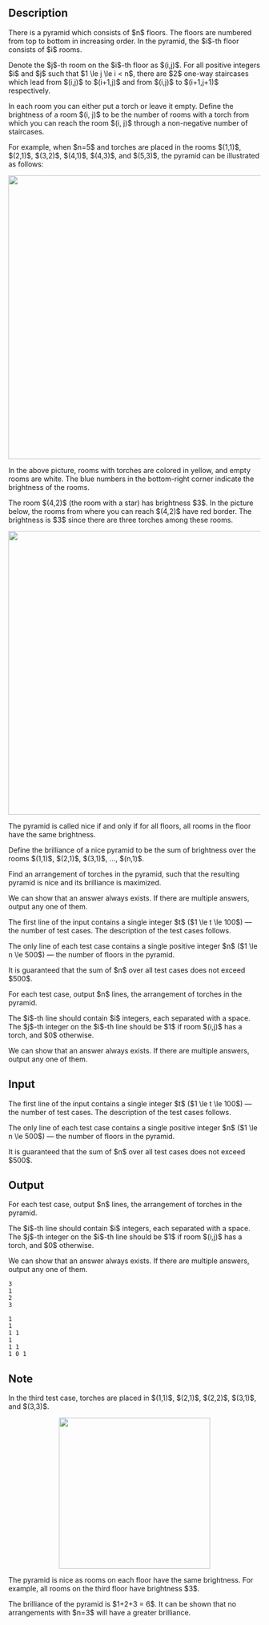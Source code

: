 ## Description

<div><p>There is a pyramid which consists of $n$ floors. The floors are numbered from top to bottom in increasing order. In the pyramid, the $i$-th floor consists of $i$ rooms.</p><p>Denote the $j$-th room on the $i$-th floor as $(i,j)$. For all positive integers $i$ and $j$ such that $1 \le j \le i &lt; n$, there are $2$ <span class="tex-font-style-bf">one-way</span> staircases which lead from $(i,j)$ to $(i+1,j)$ and from $(i,j)$ to $(i+1,j+1)$ respectively.</p><p>In each room you can either put a torch or leave it empty. Define the <span class="tex-font-style-it">brightness</span> of a room $(i, j)$ to be the number of rooms with a torch from which you can reach the room $(i, j)$ through a non-negative number of staircases.</p><p>For example, when $n=5$ and torches are placed in the rooms $(1,1)$, $(2,1)$, $(3,2)$, $(4,1)$, $(4,3)$, and $(5,3)$, the pyramid can be illustrated as follows:</p><center> <img class="tex-graphics" src="file://mdDiZJWE.png" style="max-width: 100.0%;max-height: 100.0%;" width="567px"> </center><p>In the above picture, rooms with torches are colored in yellow, and empty rooms are white. The blue numbers in the bottom-right corner indicate the brightness of the rooms.</p><p>The room $(4,2)$ (the room with a star) has brightness $3$. In the picture below, the rooms from where you can reach $(4,2)$ have red border. The brightness is $3$ since there are three torches among these rooms.</p><center> <img class="tex-graphics" src="file://UhjhTIjq.png" style="max-width: 100.0%;max-height: 100.0%;" width="567px"> </center><p>The pyramid is called <span class="tex-font-style-it">nice</span> if and only if for all floors, all rooms in the floor have the same brightness.</p><p>Define the <span class="tex-font-style-it">brilliance</span> of a nice pyramid to be the sum of brightness over the rooms $(1,1)$, $(2,1)$, $(3,1)$, ..., $(n,1)$.</p><p>Find an arrangement of torches in the pyramid, such that the resulting pyramid is nice and its brilliance is maximized.</p><p>We can show that an answer always exists. If there are multiple answers, output any one of them.</p></div><div class="input-specification"><p>The first line of the input contains a single integer $t$ ($1 \le t \le 100$)&nbsp;— the number of test cases. The description of the test cases follows.</p><p>The only line of each test case contains a single positive integer $n$ ($1 \le n \le 500$)&nbsp;— the number of floors in the pyramid.</p><p>It is guaranteed that the sum of $n$ over all test cases does not exceed $500$.</p></div><div class="output-specification"><p>For each test case, output $n$ lines, the arrangement of torches in the pyramid.</p><p>The $i$-th line should contain $i$ integers, each separated with a space. The $j$-th integer on the $i$-th line should be $1$ if room $(i,j)$ has a torch, and $0$ otherwise.</p><p>We can show that an answer always exists. If there are multiple answers, output any one of them.</p></div>

## Input

<p>The first line of the input contains a single integer $t$ ($1 \le t \le 100$)&nbsp;— the number of test cases. The description of the test cases follows.</p><p>The only line of each test case contains a single positive integer $n$ ($1 \le n \le 500$)&nbsp;— the number of floors in the pyramid.</p><p>It is guaranteed that the sum of $n$ over all test cases does not exceed $500$.</p>

## Output

<p>For each test case, output $n$ lines, the arrangement of torches in the pyramid.</p><p>The $i$-th line should contain $i$ integers, each separated with a space. The $j$-th integer on the $i$-th line should be $1$ if room $(i,j)$ has a torch, and $0$ otherwise.</p><p>We can show that an answer always exists. If there are multiple answers, output any one of them.</p>





```input1|2,4
3
1
2
3
```




```output1
1 
1 
1 1 
1 
1 1 
1 0 1
```



## Note

<p>In the third test case, torches are placed in $(1,1)$, $(2,1)$, $(2,2)$, $(3,1)$, and $(3,3)$.</p><center> <img class="tex-graphics" src="file://G8C5LzfT.png" style="max-width: 100.0%;max-height: 100.0%;" width="302px"> </center><p>The pyramid is nice as rooms on each floor have the same brightness. For example, all rooms on the third floor have brightness $3$.</p><p>The brilliance of the pyramid is $1+2+3 = 6$. It can be shown that no arrangements with $n=3$ will have a greater brilliance.</p>
